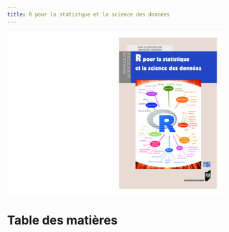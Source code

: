 ```yaml
---
title: R pour la statistque et la science des données 
---
```


![Couverture](/pdf/couverture.jpg)

# Table des matières


